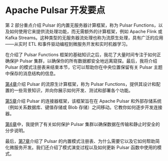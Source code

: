 # Apache Pulsar 开发要点
第 2 部分重点介绍 Pulsar 的内置无服务器计算框架，称为 Pulsar Functions，以及如何使用它来提供流处理功能，而无需额外的计算框架，例如 Apache Flink 或 Kafka Streams。这种类型的无服务器流处理也称为流原生处理，具有广泛的应用——从实时 ETL 和事件驱动编程到微服务开发和实时机器学习。

在介绍了 Pulsar Functions 框架的基础知识之后，我花了大量时间专注于如何正确保护 Pulsar 集群，以确保你的所有数据都安全地远离窥探。最后，我将介绍 Pulsar 的模式注册表来结束本节，它可以帮助你在中央位置保留有关 Pulsar 主题中保存的消息结构的信息。

[第4章](./04.md)介绍 Pulsar 的流原生计算框架，称为 Pulsar Functions，提供其设计和配置的一些背景知识，并向你展示如何开发、测试和部署各个功能。

[第5章](./05.md)介绍 Pulsar 的连接器框架，该框架旨在在 Apache Pulsar 和外部存储系统（例如关系数据库、键值存储或 Blob 存储）之间移动。它教你如何逐步开发连接器。

[第6章](./06.md)中，我提供了有关如何保护 Pulsar 集群以确保数据在传输和静止时安全的分步说明。

最后，[第7章](./07.md)介绍了 Pulsar 的内置模式注册表、为什么需要它以及它如何帮助简化微服务开发。我们还介绍了模式演变过程以及如何更新 Pulsar 函数中使用的模式。